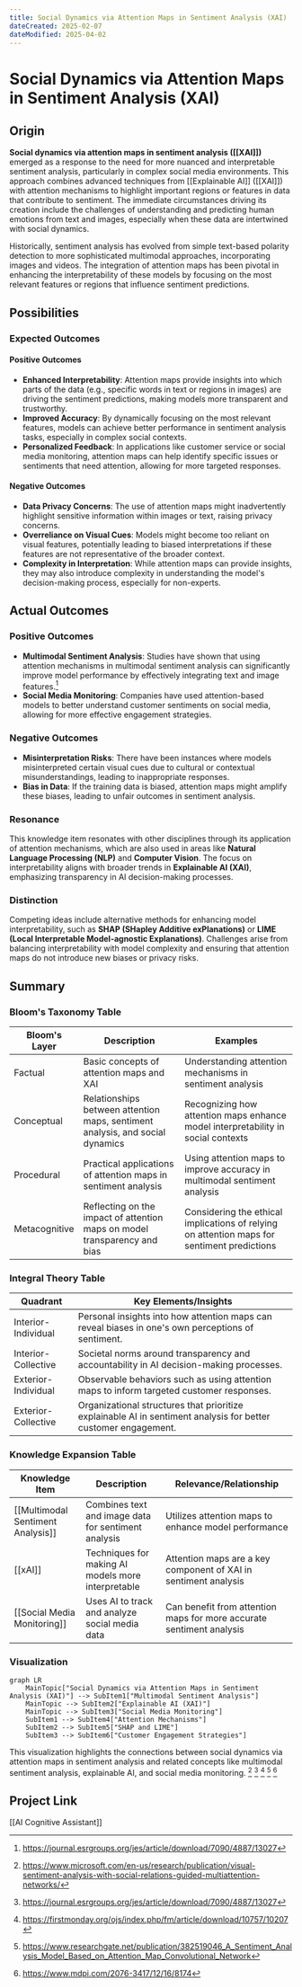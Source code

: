 ```yaml
---
title: Social Dynamics via Attention Maps in Sentiment Analysis (XAI)
dateCreated: 2025-02-07
dateModified: 2025-04-02
---
```


# Social Dynamics via Attention Maps in Sentiment Analysis (XAI)

## Origin

**Social dynamics via attention maps in sentiment analysis ([[XAI]])** emerged as a response to the need for more nuanced and interpretable sentiment analysis, particularly in complex social media environments. This approach combines advanced techniques from [[Explainable AI]] ([[XAI]]) with attention mechanisms to highlight important regions or features in data that contribute to sentiment. The immediate circumstances driving its creation include the challenges of understanding and predicting human emotions from text and images, especially when these data are intertwined with social dynamics.

Historically, sentiment analysis has evolved from simple text-based polarity detection to more sophisticated multimodal approaches, incorporating images and videos. The integration of attention maps has been pivotal in enhancing the interpretability of these models by focusing on the most relevant features or regions that influence sentiment predictions.

## Possibilities

### Expected Outcomes

#### Positive Outcomes

- **Enhanced Interpretability**: Attention maps provide insights into which parts of the data (e.g., specific words in text or regions in images) are driving the sentiment predictions, making models more transparent and trustworthy.
- **Improved Accuracy**: By dynamically focusing on the most relevant features, models can achieve better performance in sentiment analysis tasks, especially in complex social contexts.
- **Personalized Feedback**: In applications like customer service or social media monitoring, attention maps can help identify specific issues or sentiments that need attention, allowing for more targeted responses.

#### Negative Outcomes

- **Data Privacy Concerns**: The use of attention maps might inadvertently highlight sensitive information within images or text, raising privacy concerns.
- **Overreliance on Visual Cues**: Models might become too reliant on visual features, potentially leading to biased interpretations if these features are not representative of the broader context.
- **Complexity in Interpretation**: While attention maps can provide insights, they may also introduce complexity in understanding the model's decision-making process, especially for non-experts.

## Actual Outcomes

### Positive Outcomes

- **Multimodal Sentiment Analysis**: Studies have shown that using attention mechanisms in multimodal sentiment analysis can significantly improve model performance by effectively integrating text and image features.[^1]
- **Social Media Monitoring**: Companies have used attention-based models to better understand customer sentiments on social media, allowing for more effective engagement strategies.

### Negative Outcomes

- **Misinterpretation Risks**: There have been instances where models misinterpreted certain visual cues due to cultural or contextual misunderstandings, leading to inappropriate responses.
- **Bias in Data**: If the training data is biased, attention maps might amplify these biases, leading to unfair outcomes in sentiment analysis.

### Resonance

This knowledge item resonates with other disciplines through its application of attention mechanisms, which are also used in areas like **Natural Language Processing (NLP)** and **Computer Vision**. The focus on interpretability aligns with broader trends in **Explainable AI (XAI)**, emphasizing transparency in AI decision-making processes.

### Distinction

Competing ideas include alternative methods for enhancing model interpretability, such as **SHAP (SHapley Additive exPlanations)** or **LIME (Local Interpretable Model-agnostic Explanations)**. Challenges arise from balancing interpretability with model complexity and ensuring that attention maps do not introduce new biases or privacy risks.

## Summary

### Bloom's Taxonomy Table

| **Bloom's Layer** | **Description**                     | **Examples**               |
| ----------------- | ----------------------------------- | -------------------------- |
| Factual           | Basic concepts of attention maps and XAI | Understanding attention mechanisms in sentiment analysis |
| Conceptual        | Relationships between attention maps, sentiment analysis, and social dynamics | Recognizing how attention maps enhance model interpretability in social contexts |
| Procedural        | Practical applications of attention maps in sentiment analysis | Using attention maps to improve accuracy in multimodal sentiment analysis |
| Metacognitive     | Reflecting on the impact of attention maps on model transparency and bias | Considering the ethical implications of relying on attention maps for sentiment predictions |

### Integral Theory Table

| **Quadrant**        | **Key Elements/Insights**  |
| ------------------- | -------------------------- |
| Interior-Individual | Personal insights into how attention maps can reveal biases in one's own perceptions of sentiment. |
| Interior-Collective | Societal norms around transparency and accountability in AI decision-making processes. |
| Exterior-Individual | Observable behaviors such as using attention maps to inform targeted customer responses. |
| Exterior-Collective | Organizational structures that prioritize explainable AI in sentiment analysis for better customer engagement. |

### Knowledge Expansion Table

| **Knowledge Item**        | **Description**                    | **Relevance/Relationship**                      |
| ------------------------- | ---------------------------------- | ----------------------------------------------- |
| [[Multimodal Sentiment Analysis]] | Combines text and image data for sentiment analysis | Utilizes attention maps to enhance model performance |
| [[xAI]] | Techniques for making AI models more interpretable | Attention maps are a key component of XAI in sentiment analysis |
| [[Social Media Monitoring]] | Uses AI to track and analyze social media data | Can benefit from attention maps for more accurate sentiment analysis |

### Visualization

```mermaid
graph LR
    MainTopic["Social Dynamics via Attention Maps in Sentiment Analysis (XAI)"] --> SubItem1["Multimodal Sentiment Analysis"]
    MainTopic --> SubItem2["Explainable AI (XAI)"]
    MainTopic --> SubItem3["Social Media Monitoring"]
    SubItem1 --> SubItem4["Attention Mechanisms"]
    SubItem2 --> SubItem5["SHAP and LIME"]
    SubItem3 --> SubItem6["Customer Engagement Strategies"]
```

This visualization highlights the connections between social dynamics via attention maps in sentiment analysis and related concepts like multimodal sentiment analysis, explainable AI, and social media monitoring.
[^2] [^1] [^3] [^4] [^5]

## Project Link

[[AI Cognitive Assistant]]

[^1]: https://journal.esrgroups.org/jes/article/download/7090/4887/13027
[^2]: https://www.microsoft.com/en-us/research/publication/visual-sentiment-analysis-with-social-relations-guided-multiattention-networks/
[^3]: https://firstmonday.org/ojs/index.php/fm/article/download/10757/10207
[^4]: https://www.researchgate.net/publication/382519046_A_Sentiment_Analysis_Model_Based_on_Attention_Map_Convolutional_Network
[^5]: https://www.mdpi.com/2076-3417/12/16/8174
